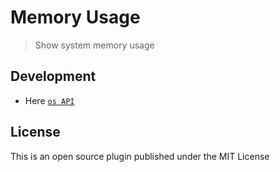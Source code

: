 # Memory Usage

> Show system memory usage

## Development

* Here [`os API`](https://doc.here.app/#/jsAPI/oS)

## License

This is an open source plugin published under the MIT License